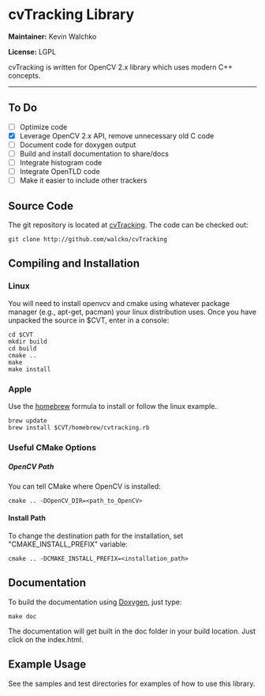 # cvTracking Library

**Maintainer:** Kevin Walchko

**License:** LGPL

cvTracking is written for OpenCV 2.x library which uses modern C++ concepts. 

---------------------------------------------------------------------------------------

## To Do

* [ ] Optimize code 
* [x] Leverage OpenCV 2.x API, remove unnecessary old C code
* [ ] Document code for doxygen output
* [ ] Build and install documentation to share/docs
* [ ] Integrate histogram code
* [ ] Integrate OpenTLD code
* [ ] Make it easier to include other trackers

## Source Code

The git repository is located at [cvTracking](http://github.com/walcko/cvTracking). The code can be checked out:

	git clone http://github.com/walcko/cvTracking

## Compiling and Installation

### Linux

You will need to install openvcv and cmake using whatever package manager (e.g., apt-get,
pacman) your linux distribution uses. Once you have unpacked the source in $CVT, enter 
in a console:

	cd $CVT
	mkdir build
	cd build
	cmake ..
	make
	make install

### Apple

Use the [homebrew](http://mxcl.github.com/homebrew/) formula to install or follow the 
linux example.

    brew update
    brew install $CVT/homebrew/cvtracking.rb

### Useful CMake Options

##### OpenCV Path

You can tell CMake where OpenCV is installed:

	cmake .. -DOpenCV_DIR=<path_to_OpenCV>

#### Install Path

To change the destination path for the installation, set "CMAKE_INSTALL_PREFIX" variable:

	cmake .. -DCMAKE_INSTALL_PREFIX=<installation_path>

## Documentation

To build the documentation using [Doxygen](www.doxygen.org), just type:

    make doc

The documentation will get built in the doc folder in your build location. Just click
on the index.html.

## Example Usage

See the samples and test directories for examples of how to use this library.
